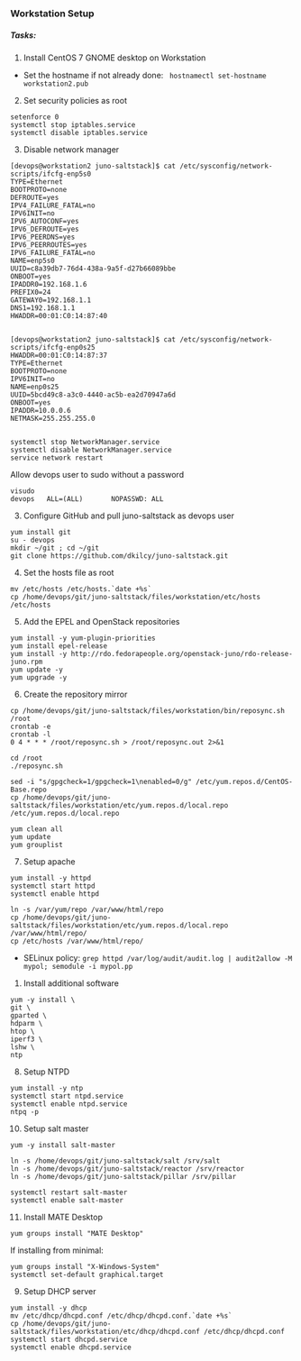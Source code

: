 ### Workstation Setup

##### Tasks:

1. Install CentOS 7 GNOME desktop on Workstation  
  - Set the hostname if not already done: ` hostnamectl set-hostname workstation2.pub`

2. Set security policies as root

```
setenforce 0
systemctl stop iptables.service
systemctl disable iptables.service
```

3. Disable network manager
```
[devops@workstation2 juno-saltstack]$ cat /etc/sysconfig/network-scripts/ifcfg-enp5s0 
TYPE=Ethernet
BOOTPROTO=none
DEFROUTE=yes
IPV4_FAILURE_FATAL=no
IPV6INIT=no
IPV6_AUTOCONF=yes
IPV6_DEFROUTE=yes
IPV6_PEERDNS=yes
IPV6_PEERROUTES=yes
IPV6_FAILURE_FATAL=no
NAME=enp5s0
UUID=c8a39db7-76d4-438a-9a5f-d27b66089bbe
ONBOOT=yes
IPADDR0=192.168.1.6
PREFIX0=24
GATEWAY0=192.168.1.1
DNS1=192.168.1.1
HWADDR=00:01:C0:14:87:40


[devops@workstation2 juno-saltstack]$ cat /etc/sysconfig/network-scripts/ifcfg-enp0s25 
HWADDR=00:01:C0:14:87:37
TYPE=Ethernet
BOOTPROTO=none
IPV6INIT=no
NAME=enp0s25
UUID=5bcd49c8-a3c0-4440-ac5b-ea2d70947a6d
ONBOOT=yes
IPADDR=10.0.0.6
NETMASK=255.255.255.0


systemctl stop NetworkManager.service
systemctl disable NetworkManager.service
service network restart
```

Allow devops user to sudo without a password
```
visudo
devops   ALL=(ALL)       NOPASSWD: ALL
```

3. Configure GitHub and pull juno-saltstack as devops user

```
yum install git
su - devops
mkdir ~/git ; cd ~/git
git clone https://github.com/dkilcy/juno-saltstack.git
```   

4. Set the hosts file as root

```
mv /etc/hosts /etc/hosts.`date +%s`
cp /home/devops/git/juno-saltstack/files/workstation/etc/hosts /etc/hosts
```   

5. Add the EPEL and OpenStack repositories  
```
yum install -y yum-plugin-priorities
yum install epel-release
yum install -y http://rdo.fedorapeople.org/openstack-juno/rdo-release-juno.rpm
yum update -y
yum upgrade -y
```   

6. Create the repository mirror  
```
cp /home/devops/git/juno-saltstack/files/workstation/bin/reposync.sh /root
crontab -e
crontab -l
0 4 * * * /root/reposync.sh > /root/reposync.out 2>&1

cd /root
./reposync.sh

sed -i "s/gpgcheck=1/gpgcheck=1\nenabled=0/g" /etc/yum.repos.d/CentOS-Base.repo
cp /home/devops/git/juno-saltstack/files/workstation/etc/yum.repos.d/local.repo /etc/yum.repos.d/local.repo

yum clean all
yum update
yum grouplist
```

7. Setup apache  
```
yum install -y httpd
systemctl start httpd
systemctl enable httpd

ln -s /var/yum/repo /var/www/html/repo
cp /home/devops/git/juno-saltstack/files/workstation/etc/yum.repos.d/local.repo /var/www/html/repo/
cp /etc/hosts /var/www/html/repo/
```
  - SELinux policy: `grep httpd /var/log/audit/audit.log | audit2allow -M mypol; semodule -i mypol.pp`
  

1. Install additional software
```
yum -y install \
git \
gparted \
hdparm \
htop \
iperf3 \
lshw \
ntp
```
8. Setup NTPD  
```
yum install -y ntp
systemctl start ntpd.service
systemctl enable ntpd.service
ntpq -p
```

10. Setup salt master  
```
yum -y install salt-master

ln -s /home/devops/git/juno-saltstack/salt /srv/salt
ln -s /home/devops/git/juno-saltstack/reactor /srv/reactor
ln -s /home/devops/git/juno-saltstack/pillar /srv/pillar

systemctl restart salt-master
systemctl enable salt-master
```

11. Install MATE Desktop
```
yum groups install "MATE Desktop"
```

  If installing from minimal:
  ```
  yum groups install "X-Windows-System"
  systemctl set-default graphical.target
  ```

9. Setup DHCP server
```
yum install -y dhcp
mv /etc/dhcp/dhcpd.conf /etc/dhcp/dhcpd.conf.`date +%s`
cp /home/devops/git/juno-saltstack/files/workstation/etc/dhcp/dhcpd.conf /etc/dhcp/dhcpd.conf
systemctl start dhcpd.service
systemctl enable dhcpd.service
```
 

